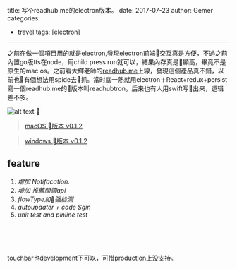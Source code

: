 title: 写个readhub.me的electron版本。
date: 2017-07-23
author: Gemer
categories:
- travel
tags: [electron]

--------

之前在做一個項目用的就是electron,發現electron前端交互真是方便，不過之前內置go版tts在node，用child press run就可以，結果內存真是顯高，畢竟不是原生的mac os。之前看大輝老師的[readhub.me](http://readhub.me)上線，發現這個產品真不錯，以前也有個想法用spide去抓。當时腦一熱就用electron＋React+redux+persist寫一個readhub.me的版本叫readhubtron。后来也有人用swift写出来，逻辑差不多。

![alt text](https://download.gemer.xyz/soucre/images/tfc/animation-600.gif "readhubtron")

>  [macOS 版本 v0.1.2](https://download.gemer.xyz/soucre/readhubtron/)

>  [windows 版本 v0.1.2](https://download.gemer.xyz/soucre/readhubtron/)

## feature

1. *增加 Notifacation.*
2. *增加 推薦閱讀api*
3. *flowType加强检测*
4. *autoupdater + code Sgin*
5. *unit test and pinline test*

<br>
<br>
<br>

touchbar也development下可以，可惜production上没支持。









